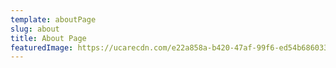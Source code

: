 ```yaml
---
template: aboutPage
slug: about
title: About Page
featuredImage: https://ucarecdn.com/e22a858a-b420-47af-99f6-ed54b6860333/
---
```


